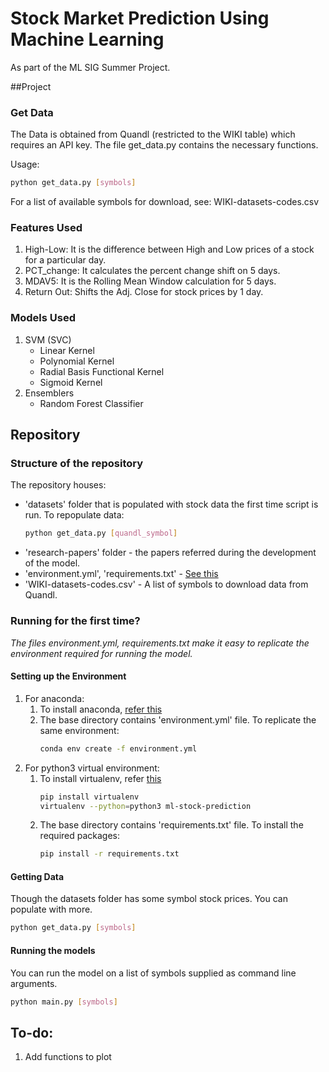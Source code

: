 # Stock Market Prediction Using Machine Learning
As part of the ML SIG Summer Project.

##Project
### Get Data
The Data is obtained from Quandl (restricted to the WIKI table) which requires an API key. The file get_data.py contains the necessary functions.

Usage:
```bash
python get_data.py [symbols]
```
For a list of available symbols for download, see: WIKI-datasets-codes.csv

### Features Used
1. High-Low: It is the difference between High and Low prices of a stock for a particular day.
2. PCT_change: It calculates the percent change shift on 5 days.
3. MDAV5: It is the Rolling Mean Window calculation for 5 days.
4. Return Out: Shifts the Adj. Close for stock prices by 1 day.

### Models Used
1. SVM (SVC)
   * Linear Kernel
   * Polynomial Kernel
   * Radial Basis Functional Kernel
   * Sigmoid Kernel
2. Ensemblers
   * Random Forest Classifier

## Repository
### Structure of the repository
The repository houses:
* 'datasets' folder that is populated with stock data the first time script is run. To repopulate data:
  ```bash
  python get_data.py [quandl_symbol]
  ```
* 'research-papers' folder - the papers referred during the development of the model.
* 'environment.yml', 'requirements.txt' - [See this](#Setting-up-the-Environment) 
* 'WIKI-datasets-codes.csv' - A list of symbols to download data from Quandl.

### Running for the first time?
*The files environment.yml, requirements.txt make it easy to replicate the environment required for running the model.*
#### Setting up the Environment
1. For anaconda:<br>
   1. To install anaconda, [refer this](https://conda.io/docs/user-guide/install/index.html)<br>
   2. The base directory contains 'environment.yml' file. To replicate the same environment:
      ```bash
      conda env create -f environment.yml
      ```
2. For python3 virtual environment:<br>
   1. To install virtualenv, refer [this](https://www.digitalocean.com/community/tutorials/common-python-tools-using-virtualenv-installing-with-pip-and-managing-packages#a-thorough-virtualenv-how-to)
      ```bash
      pip install virtualenv
      virtualenv --python=python3 ml-stock-prediction
      ```
   2. The base directory contains 'requirements.txt' file. To install the required packages:
      ```bash
      pip install -r requirements.txt
      ```

#### Getting Data
Though the datasets folder has some symbol stock prices. You can populate with more.
```bash
python get_data.py [symbols]
```

#### Running the models
You can run the model on a list of symbols supplied as command line arguments.
```bash
python main.py [symbols]
```
## To-do:
1. Add functions to plot
